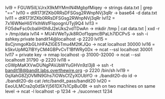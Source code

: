 lvl9 = FGUW5ilLVJrxX9kMYMmlN4MgbpfMiqey -> strings data.txt | grep "=="
lvl10 = dtR173fZKb0RRsDFSGsg2RWnpNVj3qRr -> base64 -d data.txt
lvl11 = dtR173fZKb0RRsDFSGsg2RWnpNVj3qRr
lvl12 = 7x16WNeHIi5YkIhWsfFIqoognUTyj9Q4
lvl13 = FO5dwFsc0cbaIiH0h8J2eUks2vdTDwAn -> mkdir /tmp | cat data.txt | xxd -r > /tmp/data
lvl14 = MU4VWeTyJk8ROof1qqmcBPaLh7lDCPvS -> ssh -i sshkey.private bandit14@localhost -p 2220 
lvl15 = 8xCjnmgoKbGLhHFAZlGE5Tmu4M2tKJQo -> ncat localhost 30000
lvl16 = kSkvUpMQ7lBYyCM4GBPvCvT1BfWRy0Dx -> ncat --ssl localhost 30001
lvl17 = private key -> nmap localhost -p 31000-32000 -> ncat --ssl localhostt 31790 -p 2220
lvl18 = cGWpMaKXVwDUNgPAVJbWYuGHVn9zl3j8 -> ssh -t bandit18@bandit.labs.overthewire.org -p 2220 /bin/sh 
lvl19 = 0qXahG8ZjOVMN9Ghs7iOWsCfZyXOUbYO -> ./bandit20-do id -> ./bandit20-do cat /etc/bandit_pass/bandit20
lvl20 = EeoULMCra2q0dSkYj561DX7s1CpBuOBt -> ssh on two machines on same level -> ncat -l localhost -p 1234 -> ./suconnect 1234
